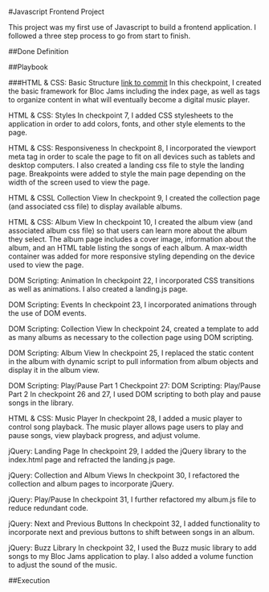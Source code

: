 #Javascript Frontend Project

This project was my first use of Javascript to build a frontend application. I followed a three step process to go from start to finish.  

##Done Definition

##Playbook

###HTML & CSS: Basic Structure
[link to commit](https://github.com/dhelmick103/bloc-jams/commit/0f61b08b25556570a64f932613b9195e9c15729e)
In this checkpoint, I created
the basic framework for Bloc Jams including the index page, as well as tags to organize content in what will eventually become a digital music player.

HTML & CSS: Styles
In checkpoint 7, I added CSS stylesheets to the application in order to add colors, fonts, and other style elements to the page.  

HTML & CSS: Responsiveness
In checkpoint 8, I incorporated the viewport meta tag in order to scale the page to fit on all devices such as tablets and desktop computers.  I also created a landing css file to style the landing page.  Breakpoints were added to style the main page depending on the width of the screen used to view the page.  

HTML & CSSL Collection View
In checkpoint 9, I created the collection page (and associated css file) to display available albums.  

HTML & CSS: Album View
In checkpoint 10, I created the album view (and associated album css file) so that users can learn more about the album they select.  The album page includes a cover image, information about the album, and an HTML table listing the songs of each album.  A max-width container was added for more responsive styling depending on the device used to view the page.  

DOM Scripting: Animation
In checkpoint 22, I incorporated CSS transitions as well as animations.  I also created a landing.js page.  

DOM Scripting: Events
In checkpoint 23, I incorporated animations through the use of DOM events.

DOM Scripting: Collection View
In checkpoint 24, created a template to add as many albums as necessary to the collection page using DOM scripting.  

DOM Scripting: Album View
In checkpoint 25, I replaced the static content in the album with dynamic script to pull information from album objects and display it in the album view.  

DOM Scripting: Play/Pause Part 1
Checkpoint 27: DOM Scripting: Play/Pause Part 2
In checkpoint 26 and 27, I used DOM scripting to both play and pause songs in the library.

HTML & CSS: Music Player
In checkpoint 28, I added a music player to control song playback.  The music player allows page users to play and pause songs, view playback progress, and adjust volume.  

jQuery: Landing Page
In checkpoint 29, I added the jQuery library to the index.html page and refracted the landing.js page.  

jQuery: Collection and Album Views
In checkpoint 30, I refactored the collection and album pages to incorporate jQuery.  

jQuery: Play/Pause
In checkpoint 31, I further refactored my album.js file to reduce redundant code.

jQuery: Next and Previous Buttons
In checkpoint 32, I added functionality to incorporate next and previous buttons to shift between songs in an album.  

jQuery: Buzz Library
In checkpoint 32, I used the Buzz music library to add songs to my Bloc Jams application to play.  I also added a volume function to adjust the sound of the music.

##Execution

